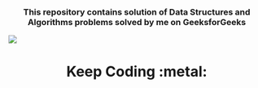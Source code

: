 <h3 align="center"> This repository contains solution of Data Structures and Algorithms problems solved by me on GeeksforGeeks</h3>

<p >
  <img src="https://i2.wp.com/allhtaccess.info/wp-content/uploads/2018/03/programming.gif?fit=1281%2C716&ssl=1" />
  <h1 align="center">Keep Coding :metal: </h1>
</p>
